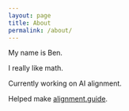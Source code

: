 ```yaml
---
layout: page
title: About
permalink: /about/
---
```


My name is Ben.

I really like math.

Currently working on AI alignment.

Helped make [alignment.guide](https://alignment.guide).
